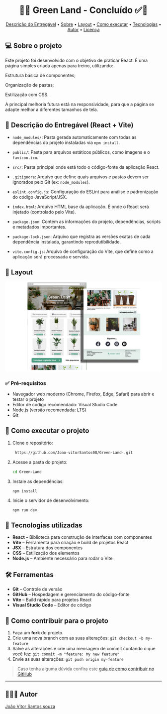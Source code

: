 <h1 align="center"> 
	  🚀✅ Green Land - Concluído ✅🚀
</h1>

<p align="center">
 <a href="#-Descrição-do-entregável">Descrição do Entregável</a> •
 <a href="#-sobre-o-projeto">Sobre</a> •
 <a href="#-layout">Layout</a> • 
 <a href="#-como-executar-o-projeto">Como executar</a> • 
 <a href="#-tecnologias">Tecnologias</a> • 
 <a href="#-autor">Autor</a> • 
 <a href="#user-content--licença">Licença</a>
</p>

## 💻 Sobre o projeto
Este projeto foi desenvolvido com o objetivo de praticar React.
É uma página simples criada apenas para treino, utilizando:

Estrutura básica de componentes;

Organização de pastas;

Estilização com CSS.

A principal melhoria futura está na responsividade, para que a página se adapte melhor a diferentes tamanhos de tela.
## 📄 Descrição do Entregável (React + Vite)

- `node_modules/`: Pasta gerada automaticamente com todas as dependências do projeto instaladas via `npm install`.

- `public/`: Pasta para arquivos estáticos públicos, como imagens e o `favicon.ico`.

- `src/`: Pasta principal onde está todo o código-fonte da aplicação React.
  
- `.gitignore`: Arquivo que define quais arquivos e pastas devem ser ignorados pelo Git (ex: `node_modules`).

- `eslint.config.js`: Configuração do ESLint para análise e padronização do código JavaScript/JSX.

- `index.html`: Arquivo HTML base da aplicação. É onde o React será injetado (controlado pelo Vite).

- `package.json`: Contém as informações do projeto, dependências, scripts e metadados importantes.

- `package-lock.json`: Arquivo que registra as versões exatas de cada dependência instalada, garantindo reprodutibilidade.

- `vite.config.js`: Arquivo de configuração do Vite, que define como a aplicação será processada e servida.

  
## 🎨 Layout

![Mobile3](thumbnail-Green-Land.png)

 ### ✅ Pré-requisitos
  
 - Navegador web moderno (Chrome, Firefox, Edge, Safari) para abrir e testar o projeto  
 - Editor de código recomendado: Visual Studio Code
 - Node.js (versão recomendada: LTS)
 -  Git
   
## 🚀 Como executar o projeto

1. Clone o repositório:
   ```bash
  	https://github.com/Joao-vitorSantos08/Green-Land-.git
   
2. Acesse a pasta do projeto:
   
   ```bash
   cd Green-Land

3. Instale as dependências:
   ```
   npm install

4. Inicie o servidor de desenvolvimento:
   ```
   npm run dev

## 🚀 Tecnologias utilizadas

- **React** – Biblioteca para construção de interfaces com componentes
- **Vite** – Ferramenta para criação e build de projetos React
- **JSX** – Estrutura dos componentes
- **CSS** – Estilização dos elementos
- **Node.js** – Ambiente necessário para rodar o Vite

## 🛠️ Ferramentas
- **Git** – Controle de versão
- **GitHub** – Hospedagem e gerenciamento do código-fonte
- **Vite** – Build rápido para projetos React
- **Visual Studio Code** – Editor de código

## 💪 Como contribuir para o projeto

1. Faça um **fork** do projeto.
2. Crie uma nova branch com as suas alterações: `git checkout -b my-feature`
3. Salve as alterações e crie uma mensagem de commit contando o que você fez: `git commit -m "feature: My new feature"`
4. Envie as suas alterações: `git push origin my-feature`
> Caso tenha alguma dúvida confira este [guia de como contribuir no GitHub](./CONTRIBUTING.md)

---

## 👨🏽‍💻 Autor

<a href="https://www.linkedin.com/in/jo%C3%A3o-vitor-santos-souza-844306360/">
João Vitor Santos souza</a>
 <br />
 
